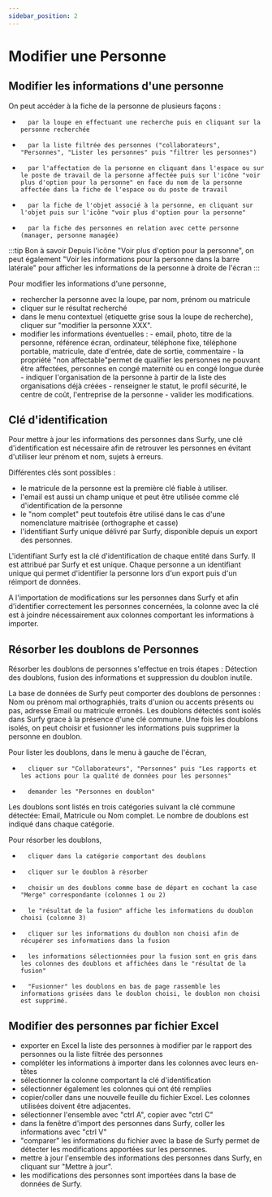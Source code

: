 ```yaml
---
sidebar_position: 2
---
```

# Modifier une Personne

## Modifier les informations d'une personne

On peut accéder à la fiche de la personne de plusieurs façons :

-       par la loupe en effectuant une recherche puis en cliquant sur la personne recherchée
-       par la liste filtrée des personnes ("collaborateurs", "Personnes", "Lister les personnes" puis "filtrer les personnes")
-       par l'affectation de la personne en cliquant dans l'espace ou sur le poste de travail de la personne affectée puis sur l'icône "voir plus d'option pour la personne" en face du nom de la personne affectée dans la fiche de l'espace ou du poste de travail
-       par la fiche de l'objet associé à la personne, en cliquant sur l'objet puis sur l'icône "voir plus d'option pour la personne"
-       par la fiche des personnes en relation avec cette personne (manager, personne managée)

:::tip Bon à savoir
Depuis l'icône "Voir plus d'option pour la personne", on peut également "Voir les informations pour la personne dans la barre latérale" pour afficher les informations de la personne à droite de l'écran
:::

Pour modifier les informations d'une personne,

-   rechercher la personne avec la loupe, par nom, prénom ou matricule
-   cliquer sur le résultat recherché
-   dans le menu contextuel (etiquette grise sous la loupe de recherche), cliquer sur "modifier la personne XXX". 
-   modifier les informations éventuelles : 
        -   email, photo, titre de la personne, référence écran, ordinateur, téléphone fixe, téléphone portable, matricule, date d'entrée, date de sortie, commentaire
        -   la propriété "non affectable"permet de qualifier les personnes ne pouvant être affectées, personnes en congé maternité ou en congé longue durée
        -   indiquer l'organisation de la personne à partir de la liste des organisations déjà créées
        -   renseigner le statut, le profil sécurité, le centre de coût, l'entreprise de la personne
        -   valider les modifications.




## Clé d'identification

Pour mettre à jour les informations des personnes dans Surfy, une clé d'identification est nécessaire afin de retrouver les personnes en évitant d'utiliser leur prénom et nom, sujets à erreurs.

Différentes clés sont possibles :

-   le matricule de la personne est la première clé fiable à utiliser.
-   l'email est aussi un champ unique et peut être utilisée comme clé d'identification de la personne
-   le "nom complet" peut toutefois être utilisé dans le cas d'une nomenclature maitrisée (orthographe et casse)
-   l'identifiant Surfy unique délivré par Surfy, disponible depuis un export des personnes.

L'identifiant Surfy est la clé d'identification de chaque entité dans Surfy. Il est attribué par Surfy et est unique.
Chaque personne a un identifiant unique qui permet d'identifier la personne lors d'un export puis d'un réimport de données.

A l'importation de modifications sur les personnes dans Surfy et afin d'identifier correctement les personnes concernées, la colonne avec la clé est à joindre nécessairement aux colonnes comportant les informations à importer.

## Résorber les doublons de Personnes

Résorber les doublons de personnes s'effectue en trois étapes : Détection des doublons, fusion des informations et suppression du doublon inutile.

<Youtube code="tm65Pwrhogo"/>

La base de données de Surfy peut comporter des doublons de personnes : Nom ou prénom mal orthographiés, traits d'union ou accents présents ou pas, adresse Email ou matricule erronés. Les doublons détectés sont isolés dans Surfy grace à la présence d'une clé commune.
Une fois les doublons isolés, on peut choisir et fusionner les informations puis supprimer la personne en doublon.

Pour lister les doublons, dans le menu à gauche de l'écran,

-       cliquer sur "Collaborateurs", "Personnes" puis "Les rapports et les actions pour la qualité de données pour les personnes"
-       demander les "Personnes en doublon"

Les doublons sont listés en trois catégories suivant la clé commune détectée: Email, Matricule ou Nom complet.
Le nombre de doublons est indiqué dans chaque catégorie.

Pour résorber les doublons,

-       cliquer dans la catégorie comportant des doublons
-       cliquer sur le doublon à résorber
-       choisir un des doublons comme base de départ en cochant la case "Merge" correspondante (colonnes 1 ou 2)
-       le "résultat de la fusion" affiche les informations du doublon choisi (colonne 3)
-       cliquer sur les informations du doublon non choisi afin de récupérer ses informations dans la fusion
-       les informations sélectionnées pour la fusion sont en gris dans les colonnes des doublons et affichées dans le "résultat de la fusion"
-       "Fusionner" les doublons en bas de page rassemble les informations grisées dans le doublon choisi, le doublon non choisi est supprimé.


## Modifier des personnes par fichier Excel

-   exporter en Excel la liste des personnes à modifier par le rapport des personnes ou la liste filtrée des personnes
-   compléter les informations à importer dans les colonnes avec leurs en-têtes
-   sélectionner la colonne comportant la clé d'identification
-   sélectionner également les colonnes qui ont été remplies
-   copier/coller dans une nouvelle feuille du fichier Excel. Les colonnes utilisées doivent être adjacentes.
 -  sélectionner l'ensemble avec "ctrl A", copier avec "ctrl C"
 -  dans la fenêtre d'import des personnes dans Surfy, coller les informations avec "ctrl V"
 -  "comparer" les informations du fichier avec la base de Surfy permet de détecter les modifications apportées sur les personnes.
 -  mettre à jour l'ensemble des informations des personnes dans Surfy, en cliquant sur "Mettre à jour".
 -  les modifications des personnes sont importées dans la base de données de Surfy.


